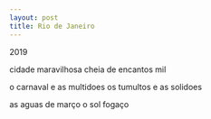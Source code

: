 ```yaml
---
layout: post
title: Rio de Janeiro
---
```


2019

cidade maravilhosa
cheia de encantos mil

o carnaval e as multidoes
os tumultos e as solidoes

as aguas de março
o sol fogaço

